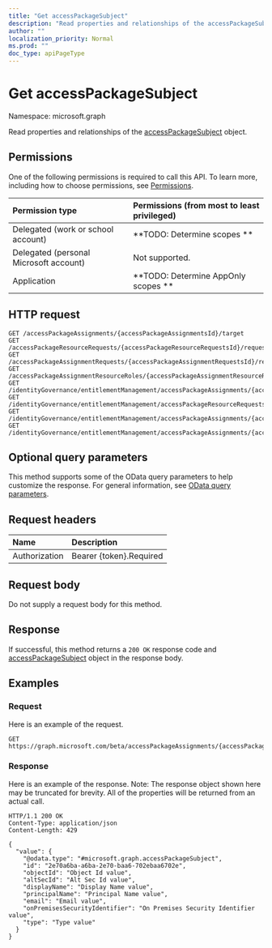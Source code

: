 ```yaml
---
title: "Get accessPackageSubject"
description: "Read properties and relationships of the accessPackageSubject object."
author: ""
localization_priority: Normal
ms.prod: ""
doc_type: apiPageType
---
```


# Get accessPackageSubject

Namespace: microsoft.graph

Read properties and relationships of the [accessPackageSubject](../resources/accesspackagesubject.md) object.

## Permissions
One of the following permissions is required to call this API. To learn more, including how to choose permissions, see [Permissions](/concepts/permissions-reference.md).

|Permission type|Permissions (from most to least privileged)|
|:---|:---|
|Delegated (work or school account)|**TODO: Determine scopes **|
|Delegated (personal Microsoft account)|Not supported.|
|Application|**TODO: Determine AppOnly scopes **|

## HTTP request
<!-- {
  "blockType": "ignored"
}
-->
``` http
GET /accessPackageAssignments/{accessPackageAssignmentsId}/target
GET /accessPackageResourceRequests/{accessPackageResourceRequestsId}/requestor
GET /accessPackageAssignmentRequests/{accessPackageAssignmentRequestsId}/requestor
GET /accessPackageAssignmentResourceRoles/{accessPackageAssignmentResourceRolesId}/accessPackageSubject
GET /identityGovernance/entitlementManagement/accessPackageAssignments/{accessPackageAssignmentId}/target
GET /identityGovernance/entitlementManagement/accessPackageResourceRequests/{accessPackageResourceRequestId}/requestor
GET /identityGovernance/entitlementManagement/accessPackageAssignments/{accessPackageAssignmentId}/accessPackageAssignmentRequests/{accessPackageAssignmentRequestId}/requestor
GET /identityGovernance/entitlementManagement/accessPackageAssignments/{accessPackageAssignmentId}/accessPackageAssignmentResourceRoles/{accessPackageAssignmentResourceRoleId}/accessPackageSubject
```

## Optional query parameters
This method supports some of the OData query parameters to help customize the response. For general information, see [OData query parameters](/graph/query-parameters).

## Request headers
|Name|Description|
|:---|:---|
|Authorization|Bearer {token}.Required|

## Request body
Do not supply a request body for this method.

## Response
If successful, this method returns a `200 OK` response code and [accessPackageSubject](../resources/accesspackagesubject.md) object in the response body.

## Examples

### Request
Here is an example of the request.
<!-- {
  "blockType": "request",
  "name": "get_accesspackagesubject"
}
-->
``` http
GET https://graph.microsoft.com/beta/accessPackageAssignments/{accessPackageAssignmentsId}/target
```

### Response
Here is an example of the response. Note: The response object shown here may be truncated for brevity. All of the properties will be returned from an actual call.
<!-- {
  "blockType": "response",
  "truncated": true,
  "@odata.type": "microsoft.graph.accessPackageSubject"
}
-->
``` http
HTTP/1.1 200 OK
Content-Type: application/json
Content-Length: 429

{
  "value": {
    "@odata.type": "#microsoft.graph.accessPackageSubject",
    "id": "2e70a6ba-a6ba-2e70-baa6-702ebaa6702e",
    "objectId": "Object Id value",
    "altSecId": "Alt Sec Id value",
    "displayName": "Display Name value",
    "principalName": "Principal Name value",
    "email": "Email value",
    "onPremisesSecurityIdentifier": "On Premises Security Identifier value",
    "type": "Type value"
  }
}
```

